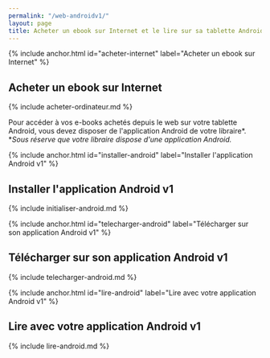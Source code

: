 ```yaml
---
permalink: "/web-androidv1/"
layout: page
title: Acheter un ebook sur Internet et le lire sur sa tablette Android (app v1)
---
```


{% include anchor.html id="acheter-internet" label="Acheter un ebook sur Internet" %}

## Acheter un ebook sur Internet

{% include acheter-ordinateur.md %}

Pour accéder à vos e-books achetés depuis le web sur votre tablette Android, vous devez disposer de l'application Android de votre libraire*.
**Sous réserve que votre libraire dispose d'une application Android.*

{% include anchor.html id="installer-android" label="Installer l'application Android v1" %}

## Installer l'application Android v1

{% include initialiser-android.md %}

{% include anchor.html id="telecharger-android" label="Télécharger sur son application Android v1" %}

## Télécharger sur son application Android v1

{% include telecharger-android.md %}

{% include anchor.html id="lire-android" label="Lire avec votre application Android v1" %}

## Lire avec votre application Android v1

{% include lire-android.md %}
